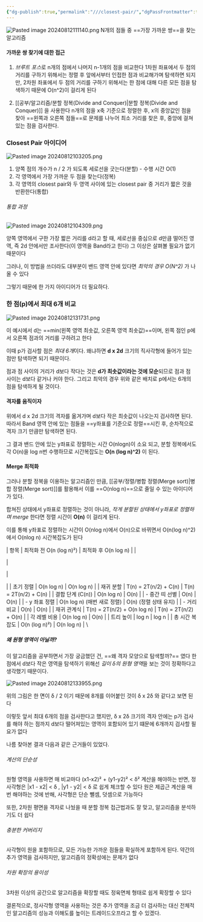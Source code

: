```yaml
---
{"dg-publish":true,"permalink":"///closest-pair/","dgPassFrontmatter":true}
---
```



![Pasted image 20240812111140.png](/img/user/%EC%B2%A8%EB%B6%80%ED%8C%8C%EC%9D%BC/Pasted%20image%2020240812111140.png)
N개의 점들 중 ==가장 가까운 쌍==을 찾는 알고리즘

#### 가까운 쌍 찾기에 대한 접근
1) *브루트 포스*로 n개의 점에서 나머지 n-1개의 점을 비교한다
   1차원 좌표에서 두 점의 거리를 구하기 위해서는 정렬 후 앞에서부터 인접한 점과 비교해가며 탐색하면 되지만, 
	2차원 좌표에서 두 점의 거리를 구하기 위해서는 한 점에 대해 다른 모든 점을 탐색하기 때문에 O(n^2)이 걸리게 된다
	
2) [[공부/알고리즘/분할 정복(Divide and Conquer)\|분할 정복(Divide and Conquer)]] 을 사용한다
   n개의 점을 x축 기준으로 정렬한 후, x의 중앙값인 점을 찾아 ==왼쪽과 오른쪽 점들==로 문제를 나누어 최소 거리를 찾은 후, 중앙에 걸쳐있는 점을 검사한다.

### Closest Pair 아이디어
![Pasted image 20240812103205.png](/img/user/%EC%B2%A8%EB%B6%80%ED%8C%8C%EC%9D%BC/Pasted%20image%2020240812103205.png)
1) 양쪽 점의 개수가 n / 2 가 되도록 세로선을 긋는다(분할) - 수행 시간 O(1)
2) 각 영역에서 가장 가까운 두 점을 찾는다(정복)
3) 각 영역의 closest pair와 두 영역 사이에 있는 closest pair 중 거리가 짧은 것을 반환한다(통합)

###### 통합 과정
![Pasted image 20240812104309.png](/img/user/%EC%B2%A8%EB%B6%80%ED%8C%8C%EC%9D%BC/Pasted%20image%2020240812104309.png)

양쪽 영역에서 구한 가장 짧은 거리를 d라고 할 때,
세로선을 중심으로 d만큼 떨어진 영역, 즉 2d 안에서만 조사한다(이 영역을 Band라고 힌다)
그 이상은  살펴볼 필요가 없기 때문이다

그러나, 이 방법을 쓰더라도 대부분이 밴드 영역 안에 있다면 *최악의 경우 O(N^2)* 가 나올 수 있다

그렇기 때문에 한 가지 아이디어가 더 필요하다. 

### 한 점(p)에서 최대 6개 비교

![Pasted image 20240812131731.png](/img/user/%EC%B2%A8%EB%B6%80%ED%8C%8C%EC%9D%BC/Pasted%20image%2020240812131731.png)

이 예시에서 d는 ==min(왼쪽 영역 최솟값, 오른쪽 영역 최솟값)==이며, 왼쪽 점인 p에서 오른쪽 점과의 거리를 구하려고 한다

이때 p가 검사할 점은 *최대 6개*이다. 
왜냐하면 **d x 2d** 크기의 직사각형에 들어가 있는 점만 탐색하면 되기 때문이다.

점과 점 사이의 거리가 d보다 작다는 것은 **d가 최솟값이라는 것에 모순**되므로 점과 점 사이는 d보다 같거나 커야 한다. 그리고 최악의 경우 위와 같은 배치로 p에서는 6개의 점을 탐색하게 될 것이다.

#### 격자를 움직이자

위에서 d x 2d 크기의 격자를 옮겨가며 d보다 작은 최솟값이 나오는지 검사하면 된다.
따라서 Band 영역 안에 있는 점들을 ==y좌표를 기준으로 정렬==시킨 후, 순차적으로 격자 크기 만큼만 탐색하면 된다.

그 결과 밴드 안에 있는 y좌표로 정렬하는 시간 O(nlogn)이 소요 되고, 분할 정복에서도 각 O(n)을 log n번 수행하므로 시간복잡도는 **O(n (log n)^2)** 이 된다.

#### Merge 최적화

그러나 분할 정복을 이용하는 알고리즘인 만큼, [[공부/정렬/병합 정렬(Merge sort)\|병합 정렬(Merge sort)]]를 활용해서 이를 ==O(nlog n)==으로 줄일 수 있는 아이디어가 있다.

합쳐진 상태에서 y좌표로 정렬하는 것이 아니라, *작게 분할된 상태에서 y좌표로 정렬하며 merge* 한다면 정렬 시간이 **O(n)** 이 걸리게 된다.

이를 통해 y좌표로 정렬하는 시간이 O(nlog n)에서 O(n)으로 바뀌면서 O(n(log n)^2) 에서 O(nlog n) 시간복잡도가 된다

| 항목           | 최적화 전 O(n (log n)²)         | 최적화 후 O(n log n)      |
| 

 | 

 | 

 |
| 초기 정렬        | O(n log n)                  | O(n log n)            |
| 재귀 분할        | T(n) = 2T(n/2) + C(n)       | T(n) = 2T(n/2) + C(n) |
| 결합 단계 (C(n)) | O(n log n)                  | O(n)                  |
| - 중간 띠 선별    | O(n)                        | O(n)                  |
| - y 좌표 정렬    | O(n log n) (매번 새로 정렬)       | O(n) (정렬 상태 유지)       |
| - 거리 비교      | O(n)                        | O(n)                  |
| 재귀 관계식       | T(n) = 2T(n/2) + O(n log n) | T(n) = 2T(n/2) + O(n) |
| 각 레벨 비용      | O(n log n)                  | O(n)                  |
| 트리 높이        | log n                       | log n                 |
| 총 시간 복잡도     | O(n (log n)²)               | O(n log n)            |
\
##### 왜 원형 영역이 아닐까?

이 알고리즘을 공부하면서 가장 궁금했던 건, ==왜 격자 모양으로 탐색할까?== 였다
한 점에서 d보다 작은 영역을 탐색하기 위해선 *길이 δ의 원형 영역*을 보는 것이 정확하다고 생각했기 때문이다.

![Pasted image 20240812133955.png](/img/user/%EC%B2%A8%EB%B6%80%ED%8C%8C%EC%9D%BC/Pasted%20image%2020240812133955.png)

위의 그림은 한 면이 δ / 2 이기 때문에 8개를 이어붙인 것이 δ x 2δ 와 같다고 보면 된다

이렇듯 앞서 최대 6개의 점을 검사한다고 했지만, δ x 2δ 크기의 격자 안에는 p가 검사를 해야 하는 점까지 d보다 떨어져있는 영역이 포함되어 있기 떄문에 6개까지 검사할 필요가 없다

나름 찾아본 결과 다음과 같은 근거들이 있었다.

###### 계산의 단순성
원형 영역을 사용하면 매 비교마다 (x1-x2)² + (y1-y2)² < δ² 계산을 해야하는 반면, 정사각형은 |x1 - x2| < δ , |y1 - y2| < δ 로 쉽게 체크할 수 있다
원은 제곱근 계산을 매번 해야하는 것에 반해, 사각형은 단순 뺄셈, 덧셈으로 가능하다

또한, 2차원 평면을 격자로 나눴을 때 분할 정복 접근법과도 잘 맞고, 알고리즘을 분석하기도 더 쉽다
###### 충분한 커버리지
사각형이 원을 포함하므로, 모든 가능한 가까운 점들을  확실하게 포함하게 된다.
약간의 추가 영역을 검사하지만, 알고리즘의 정확성에는 문제가 없다
###### 차원 확장의 용이성
3차원 이상의 공간으로 알고리즘을 확장할 때도 정육면체 형태로 쉽게 확장할 수 있다

결론적으로, 정사각형 영역을 사용하는 것은 추가 영역을 조금 더 검사하는 대신 전체적인 알고리즘의 성능과 이해도를 높이는 트레이드오프라고 할 수 있겠다.